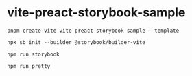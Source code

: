 # vite-preact-storybook-sample

```
pnpm create vite vite-preact-storybook-sample --template 

npx sb init --builder @storybook/builder-vite

npm run storybook

npm run pretty
```